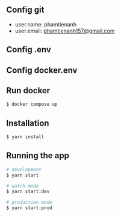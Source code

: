 ## Config git
- user.name: phamtienanh
- user.email: phamtienanh157@gmail.com

## Config .env

## Config docker.env

## Run docker

```bash
$ docker compose up
```

## Installation

```bash
$ yarn install
```

## Running the app

```bash
# development
$ yarn start

# watch mode
$ yarn start:dev

# production mode
$ yarn start:prod
```

